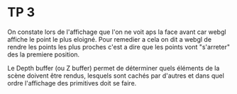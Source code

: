 
# TP 3

On constate lors de l'affichage que l'on ne voit aps la face avant car webgl affiche le point le plus eloigné.
Pour remedier a cela on dit a webgl de rendre les points les plus proches c'est a dire que les points vont "s'arreter" des la premiere position.

Le Depth buffer (ou Z buffer) permet de déterminer quels éléments de la scène doivent être rendus, lesquels sont cachés par d'autres et dans quel ordre l'affichage des primitives doit se faire.